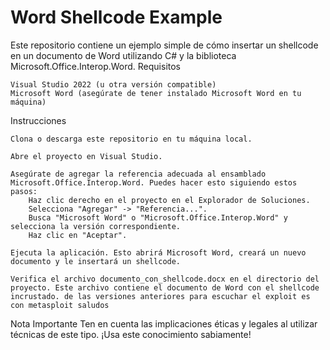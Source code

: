 # Word Shellcode Example

Este repositorio contiene un ejemplo simple de cómo insertar un shellcode en un documento de Word utilizando C# y la biblioteca Microsoft.Office.Interop.Word.
Requisitos

    Visual Studio 2022 (u otra versión compatible)
    Microsoft Word (asegúrate de tener instalado Microsoft Word en tu máquina)

Instrucciones

    Clona o descarga este repositorio en tu máquina local.

    Abre el proyecto en Visual Studio.

    Asegúrate de agregar la referencia adecuada al ensamblado Microsoft.Office.Interop.Word. Puedes hacer esto siguiendo estos pasos:
        Haz clic derecho en el proyecto en el Explorador de Soluciones.
        Selecciona "Agregar" -> "Referencia...".
        Busca "Microsoft Word" o "Microsoft.Office.Interop.Word" y selecciona la versión correspondiente.
        Haz clic en "Aceptar".

    Ejecuta la aplicación. Esto abrirá Microsoft Word, creará un nuevo documento y le insertará un shellcode.

    Verifica el archivo documento_con_shellcode.docx en el directorio del proyecto. Este archivo contiene el documento de Word con el shellcode incrustado. de las versiones anteriores para escuchar el exploit es con metasploit saludos

Nota Importante
Ten en cuenta las implicaciones éticas y legales al utilizar técnicas de este tipo. ¡Usa este conocimiento sabiamente!
